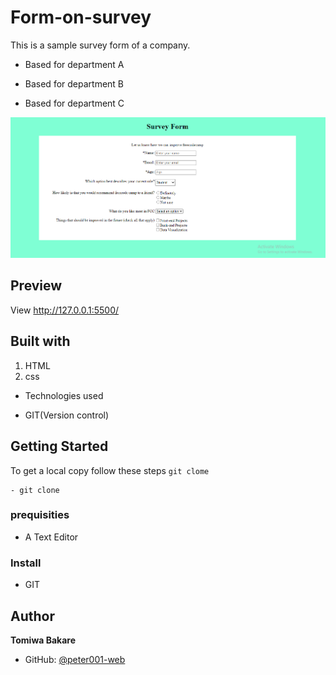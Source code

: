 # Form-on-survey

This is a sample survey form of a company.

* Based for department A

* Based for department B

* Based for department C

![demo](./survey.png)

## Preview
View http://127.0.0.1:5500/

## Built with
1. HTML
2. css

* Technologies used

 - GIT(Version control)

 ## Getting Started
 To get a local copy follow these steps
 `git clome`

 ```
 - git clone
 ```

 ### prequisities
 - A Text Editor

 ### Install
 - GIT

 ## Author
 **Tomiwa Bakare**
 * GitHub: [@peter001-web](https://github.com/peter001-web)
